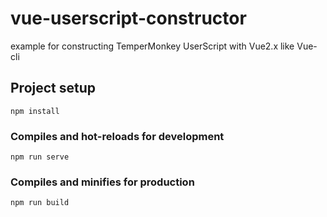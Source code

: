 # vue-userscript-constructor

example for constructing TemperMonkey UserScript with Vue2.x like Vue-cli

## Project setup
```
npm install
```

### Compiles and hot-reloads for development
```
npm run serve
```

### Compiles and minifies for production
```
npm run build
```
